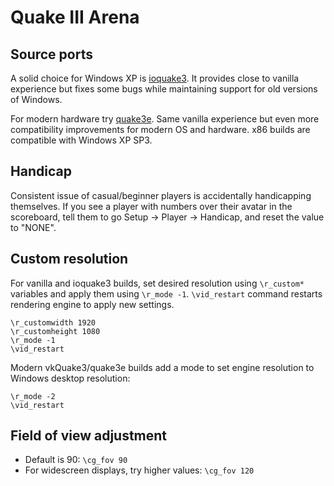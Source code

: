 # Quake III Arena

## Source ports
A solid choice for Windows XP is [ioquake3](https://ioquake3.org/). It provides close to vanilla experience but fixes some bugs while maintaining support for old versions of Windows.

For modern hardware try [quake3e](https://github.com/ec-/Quake3e/releases). Same vanilla experience but even more compatibility improvements for modern OS and hardware. x86 builds are compatible with Windows XP SP3.

## Handicap
Consistent issue of casual/beginner players is accidentally handicapping themselves. If you see a player with numbers over their avatar in the scoreboard, tell them to go Setup -> Player -> Handicap, and reset the value to "NONE".

## Custom resolution
For vanilla and ioquake3 builds, set desired resolution using `\r_custom*` variables and apply them using `\r_mode -1`. `\vid_restart` command restarts rendering engine to apply new settings.
```
\r_customwidth 1920
\r_customheight 1080
\r_mode -1
\vid_restart
```

Modern vkQuake3/quake3e builds add a mode to set engine resolution to Windows desktop resolution:
```
\r_mode -2
\vid_restart
```

## Field of view adjustment
- Default is 90: `\cg_fov 90` 
- For widescreen displays, try higher values: `\cg_fov 120`
